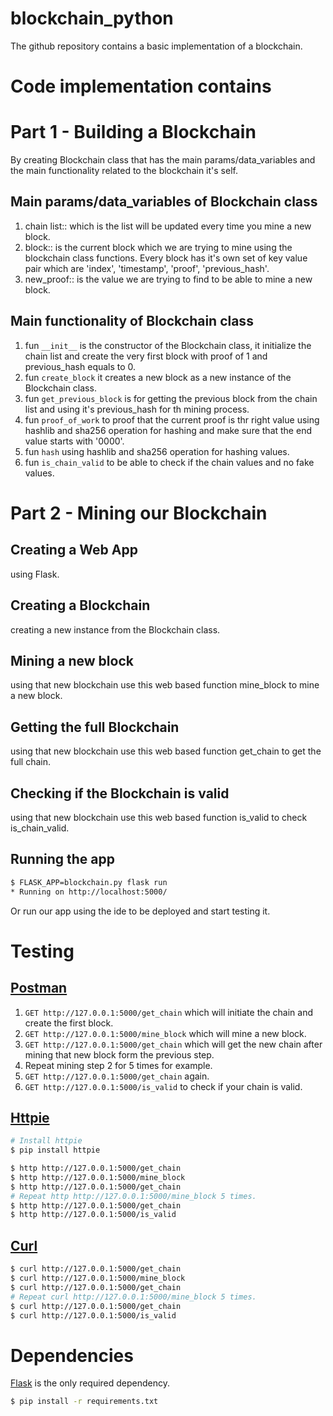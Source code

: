 # blockchain_python
The github repository contains a basic implementation of a blockchain.

# Code implementation contains

# Part 1 - Building a Blockchain
By creating Blockchain class that has the main params/data_variables and the main functionality related to the blockchain it's self.

## Main params/data_variables of Blockchain class
1. chain list:: which is the list will be updated every time you mine a new block.
2. block:: is the current block which we are trying to mine using the blockchain class functions. Every block has it's own set of key value pair which are 'index', 'timestamp', 'proof', 'previous_hash'.  
3. new_proof:: is the value we are trying to find to be able to mine a new block.

## Main functionality of Blockchain class
1. fun `__init__` is the constructor of the Blockchain class, it initialize the chain list and create the very first block with proof of 1 and previous_hash equals to 0.
2. fun `create_block` it creates a new block as a new instance of the Blockchain class.
3. fun `get_previous_block` is for getting the previous block from the chain list and using it's previous_hash for th mining process.
4. fun `proof_of_work` to proof that the current proof is thr right value using hashlib and sha256 operation for hashing and make sure that the end value starts with '0000'.
5. fun `hash` using hashlib and sha256 operation for hashing values.
6. fun `is_chain_valid` to be able to check if the chain values and no fake values.

# Part 2 - Mining our Blockchain

## Creating a Web App
using Flask.

## Creating a Blockchain
creating a new instance from the Blockchain class.

## Mining a new block
using that new blockchain use this web based function mine_block to mine a new block.

## Getting the full Blockchain
using that new blockchain use this web based function get_chain to get the full chain.

## Checking if the Blockchain is valid
using that new blockchain use this web based function is_valid to check is_chain_valid.

## Running the app
```bash
$ FLASK_APP=blockchain.py flask run
* Running on http://localhost:5000/
```
Or run our app using the ide to be deployed and start testing it.

# Testing
## [Postman](https://www.getpostman.com/)
1. `GET http://127.0.0.1:5000/get_chain` which will initiate the chain and create the first block.
2. `GET http://127.0.0.1:5000/mine_block` which will mine a new block.
3. `GET http://127.0.0.1:5000/get_chain` which will get the new chain after mining that new block form the previous step.
4. Repeat mining step 2 for 5 times for example.
5. `GET http://127.0.0.1:5000/get_chain` again.
6. `GET http://127.0.0.1:5000/is_valid` to check if your chain is valid.

## [Httpie](https://httpie.org/)
```bash
# Install httpie
$ pip install httpie

$ http http://127.0.0.1:5000/get_chain
$ http http://127.0.0.1:5000/mine_block
$ http http://127.0.0.1:5000/get_chain
# Repeat http http://127.0.0.1:5000/mine_block 5 times.
$ http http://127.0.0.1:5000/get_chain
$ http http://127.0.0.1:5000/is_valid
```

## [Curl](https://curl.haxx.se/)
```bash
$ curl http://127.0.0.1:5000/get_chain
$ curl http://127.0.0.1:5000/mine_block
$ curl http://127.0.0.1:5000/get_chain
# Repeat curl http://127.0.0.1:5000/mine_block 5 times.
$ curl http://127.0.0.1:5000/get_chain
$ curl http://127.0.0.1:5000/is_valid
```

# Dependencies
[Flask](http://flask.pocoo.org/) is the only required dependency.

```bash
$ pip install -r requirements.txt
```

